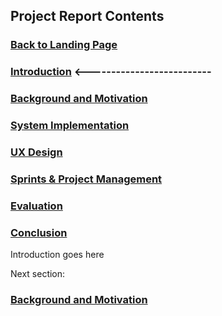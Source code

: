 ## Project Report Contents

###  [Back to Landing Page](../README.md)

###  [Introduction](Introduction.md) <--------------------------

### [Background and Motivation](BackgroundAndMotivation.md)

### [System Implementation](SystemImplementation.md)

### [UX Design](UXDesign.md)

### [Sprints & Project Management](SprintsAndProjectManagements.md)

### [Evaluation](Evaluation.md)

### [Conclusion](Conclusion.md)

Introduction goes here







Next section:
### [Background and Motivation](BackgroundAndMotivation.md)
